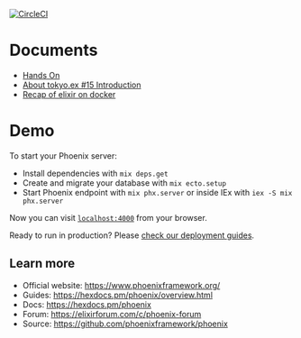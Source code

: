 [![CircleCI](https://circleci.com/gh/fumiyasac/PhoenixAppHandsOn/tree/main.svg?style=svg)](https://circleci.com/gh/fumiyasac/PhoenixAppHandsOn/tree/main)

# Documents

+ [Hands On](https://github.com/ohr486/ElixirHandsOn20220130)
+ [About tokyo.ex #15 Introduction](https://docs.google.com/presentation/d/1g1M-Kq1JVxCEGYdTs6Y28Aeb2scjN6pVskrRljhPsBw/edit#slide=id.p)
+ [Recap of elixir on docker](https://docs.google.com/presentation/d/1wHWk-I4lMPRNutRR3fpxGo5N11FipysFMPvQAs8_row/edit#slide=id.p)

# Demo

To start your Phoenix server:

  * Install dependencies with `mix deps.get`
  * Create and migrate your database with `mix ecto.setup`
  * Start Phoenix endpoint with `mix phx.server` or inside IEx with `iex -S mix phx.server`

Now you can visit [`localhost:4000`](http://localhost:4000) from your browser.

Ready to run in production? Please [check our deployment guides](https://hexdocs.pm/phoenix/deployment.html).

## Learn more

  * Official website: https://www.phoenixframework.org/
  * Guides: https://hexdocs.pm/phoenix/overview.html
  * Docs: https://hexdocs.pm/phoenix
  * Forum: https://elixirforum.com/c/phoenix-forum
  * Source: https://github.com/phoenixframework/phoenix
